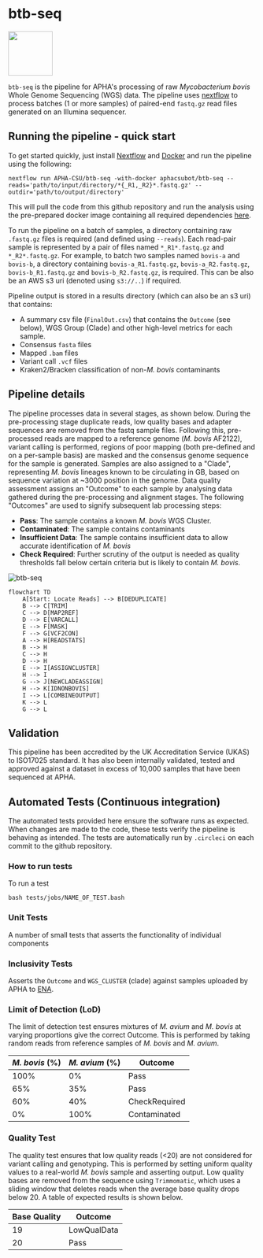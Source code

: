 # **btb-seq**

<img src="https://user-images.githubusercontent.com/6979169/130202823-9a2484d0-c13f-4d86-9685-4bfe04bbf8c2.png" width="90">


`btb-seq` is the pipeline for APHA's processing of raw *Mycobacterium bovis* Whole Genome Sequencing (WGS) data. The pipeline uses [nextflow](https://www.nextflow.io/docs/latest/getstarted.html) to process batches (1 or more samples) of paired-end `fastq.gz` read files generated on an Illumina sequencer. 

## Running the pipeline - quick start

To get started quickly, just install [Nextflow](https://www.nextflow.io/) and [Docker](https://www.docker.com/) and run the pipeline using the following:

```
nextflow run APHA-CSU/btb-seq -with-docker aphacsubot/btb-seq --reads='path/to/input/directory/*{_R1,_R2}*.fastq.gz' --outdir='path/to/output/directory'
```

This will pull the code from this github repository and run the analysis using the pre-prepared docker image containing all required dependencies [here](https://hub.docker.com/r/aphacsubot/btb-seq).

To run the pipeline on a batch of samples, a directory containing raw `.fastq.gz` files is required (and defined using `--reads`). Each read-pair sample is represented by a pair of files named `*_R1*.fastq.gz` and `*_R2*.fastq.gz`. For example, to batch two samples named `bovis-a` and `bovis-b`, a directory containing `bovis-a_R1.fastq.gz`, `bovis-a_R2.fastq.gz`, `bovis-b_R1.fastq.gz` and `bovis-b_R2.fastq.gz`, is required.  This can be also be an AWS s3 uri (denoted using `s3://..`) if required.

Pipeline output is stored in a results directory (which can also be an s3 uri) that contains:
- A summary csv file (`FinalOut.csv`) that contains the `Outcome` (see below), WGS Group (Clade) and other high-level metrics for each sample. 
- Consensus `fasta` files
- Mapped `.bam` files
- Variant call `.vcf` files
- Kraken2/Bracken classification of non-*M. bovis* contaminants

## Pipeline details

The pipeline processes data in several stages, as shown below. During the pre-processing stage duplicate reads, low quality bases and adapter sequences are removed from the fastq sample files. Following this, pre-processed reads are mapped to a reference genome (*M. bovis* AF2122), variant calling is performed, regions of poor mapping (both pre-defined and on a per-sample basis) are masked and the consensus genome sequence for the sample is generated.  Samples are also assigned to a "Clade", representing *M. bovis* lineages known to be circulating in GB, based on sequence variation at ~3000 position in the genome.  Data quality assessment assigns an "Outcome" to each sample by analysing data gathered during the pre-processing and alignment stages. The following "Outcomes" are used to signify subsequent lab processing steps:

- **Pass**: The sample contains a known *M. bovis* WGS Cluster.
- **Contaminated**: The sample contains contaminants
- **Insufficient Data**: The sample contains insufficient data to allow accurate identification of *M. bovis* 
- **Check Required**: Further scrutiny of the output is needed as quality thresholds fall below certain criteria but is likely to contain *M. bovis*.  

![btb-seq](https://user-images.githubusercontent.com/9665142/173056645-d13ccafa-4738-4281-9a4f-13ff477e765f.png)

```mermaid
flowchart TD
    A[Start: Locate Reads] --> B[DEDUPLICATE]
    B --> C[TRIM]
    C --> D[MAP2REF]
    D --> E[VARCALL]
    E --> F[MASK]
    F --> G[VCF2CON]
    A --> H[READSTATS]
    B --> H
    C --> H
    D --> H
    E --> I[ASSIGNCLUSTER]
    H --> I
    G --> J[NEWCLADEASSIGN]
    H --> K[IDNONBOVIS]
    I --> L[COMBINEOUTPUT]
    K --> L
    G --> L
```

## Validation

This pipeline has been accredited by the UK Accreditation Service (UKAS) to ISO17025 standard. It has also been internally validated, tested and approved against a dataset in excess of 10,000 samples that have been sequenced at APHA.


## Automated Tests (Continuous integration)

The automated tests provided here ensure the software runs as expected. When changes are made to the code, these tests verify the pipeline is behaving as intended. The tests are automatically run by `.circleci` on each commit to the github repository. 

### How to run tests

To run a test
```
bash tests/jobs/NAME_OF_TEST.bash
```

### Unit Tests

A number of small tests that asserts the functionality of individual components

### Inclusivity Tests

Asserts the `Outcome` and `WGS_CLUSTER` (clade) against samples uploaded by APHA to [ENA](https://www.ebi.ac.uk/ena/browser/view/PRJEB40340). 

### Limit of Detection (LoD)

The limit of detection test ensures mixtures of *M. avium* and *M. bovis* at varying proportions give the correct Outcome. This is performed by taking random reads from reference samples of *M. bovis* and *M. avium*.

| *M. bovis* (%) | *M. avium* (%) | Outcome |
| ------------- | ------------- | ------------- | 
| 100%   | 0% | Pass | 
| 65%   | 35% | Pass | 
| 60%   | 40% | CheckRequired | 
| 0%   | 100% | Contaminated | 

### Quality Test

The quality test ensures that low quality reads (<20) are not considered for variant calling and genotyping. This is performed by setting uniform quality values to a real-world *M. bovis* sample and asserting output. Low quality bases are removed from the sequence using `Trimmomatic`, which uses a sliding window that deletes reads when the average base quality drops below 20. A table of expected results is shown below.

| Base Quality | Outcome | 
| ------------- | ------------- | 
| 19   | LowQualData | 
| 20   | Pass | 
